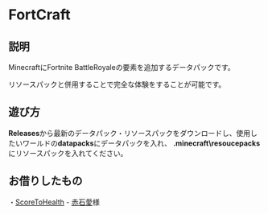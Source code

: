 # FortCraft
## 説明
MinecraftにFortnite BattleRoyaleの要素を追加するデータパックです。

リソースパックと併用することで完全な体験をすることが可能です。

## 遊び方
**Releases**から最新のデータパック・リソースパックをダウンロードし、使用したいワールドの**datapacks**にデータパックを入れ、
**.minecraft\resoucepacks**にリソースパックを入れてください。

## お借りしたもの
・[ScoreToHealth](https://github.com/Ai-Akaishi/ScoreToHealth) - [赤石愛](https://twitter.com/AiAkaishi)様
